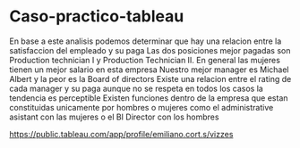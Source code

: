 # Caso-practico-tableau

En base a este analisis podemos determinar que hay una relacion entre la satisfaccion del empleado y su paga
Las dos posiciones mejor pagadas son Production technician I y Production Technician II.
En general las mujeres tienen un mejor salario en esta empresa 
Nuestro mejor manager es Michael Albert y la peor es la Board of directors 
Existe una relacion entre el rating de cada manager y su paga aunque no se respeta en todos los casos la tendencia es perceptible
Existen funciones dentro de la empresa que estan constituidas unicamente por hombres o mujeres como el administrative asistant con las mujeres o el BI Director con los hombres 

https://public.tableau.com/app/profile/emiliano.cort.s/vizzes


